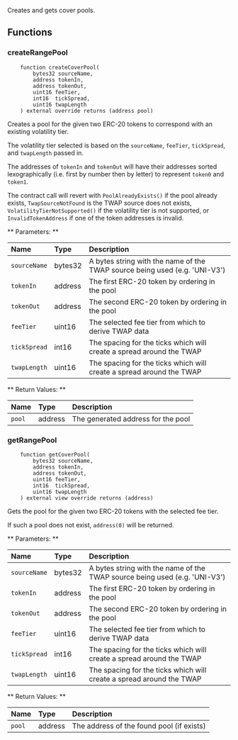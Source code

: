 Creates and gets cover pools. 

## Functions

### createRangePool

```solidity
    function createCoverPool(
        bytes32 sourceName,
        address tokenIn,
        address tokenOut,
        uint16 feeTier,
        int16  tickSpread,
        uint16 twapLength
    ) external override returns (address pool)
```
Creates a pool for the given two ERC-20 tokens to correspond with an existing volatility tier.

The volatility tier selected is based on the `sourceName`, `feeTier`, `tickSpread`, and `twapLength` passed in.

The addresses of `tokenIn` and `tokenOut` will have their addresses sorted lexographically (i.e. first by number then by letter) to represent `token0` and `token1`.

The contract call will revert with `PoolAlreadyExists()` if the pool already exists, `TwapSourceNotFound` is the TWAP source does not exists, `VolatilityTierNotSupported()` if the volatility tier is not supported, or `InvalidTokenAddress` if one of the token addresses is invalid.

** Parameters: **

| Name     | Type    | Description                                     |
| :------- | :------ | :---------------------------------------------- |
| `sourceName` | bytes32 | A bytes string with the name of the TWAP source being used (e.g. 'UNI-V3')     |
| `tokenIn` | address | The first ERC-20 token by ordering in the pool     |
| `tokenOut` | address | The second ERC-20 token by ordering in the pool |
| `feeTier`      | uint16  | The selected fee tier from which to derive TWAP data                    |
| `tickSpread`| int16 | The spacing for the ticks which will create a spread around the TWAP |
| `twapLength`| uint16 | The spacing for the ticks which will create a spread around the TWAP |

** Return Values: **

| Name   | Type    | Description                           |
| :----- | :------ | :------------------------------------ |
| `pool` | address | The generated address for the pool    |

### getRangePool

```solidity
    function getCoverPool(
        bytes32 sourceName,
        address tokenIn,
        address tokenOut,
        uint16 feeTier,
        int16  tickSpread,
        uint16 twapLength
    ) external view override returns (address)
```

Gets the pool for the given two ERC-20 tokens with the selected fee tier.

If such a pool does not exist, `address(0)` will be returned.

** Parameters: **

| Name     | Type    | Description                                     |
| :------- | :------ | :---------------------------------------------- |
| `sourceName` | bytes32 | A bytes string with the name of the TWAP source being used (e.g. 'UNI-V3')     |
| `tokenIn` | address | The first ERC-20 token by ordering in the pool     |
| `tokenOut` | address | The second ERC-20 token by ordering in the pool |
| `feeTier`      | uint16  | The selected fee tier from which to derive TWAP data                    |
| `tickSpread`| int16 | The spacing for the ticks which will create a spread around the TWAP |
| `twapLength`| uint16 | The spacing for the ticks which will create a spread around the TWAP |

** Return Values: **

| Name   | Type    | Description                           |
| :----- | :------ | :------------------------------------ |
| `pool` | address | The address of the found pool (if exists)    |

<br/><br/>
<br/><br/>